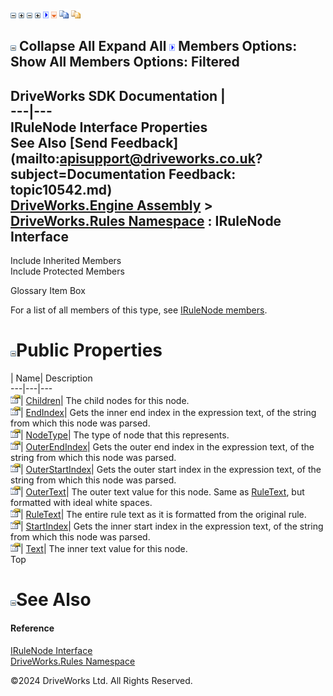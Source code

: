 ![](dotnetimages/collapse.gif) ![](dotnetimages/expand.gif) ![](dotnetimages/collapse.gif) ![](dotnetimages/expand.gif) ![](dotnetimages/drpdown.gif) ![](dotnetimages/drpdown_orange.gif) ![](dotnetimages/copycode.gif) ![](dotnetimages/copycodeHighlight.gif)

![](dotnetimages/collapse.gif) Collapse All Expand All ![](dotnetimages/drpdown.gif) Members Options: Show All  Members Options: Filtered   
---  
DriveWorks SDK Documentation  |   
---|---  
IRuleNode Interface Properties   
See Also [Send Feedback](mailto:apisupport@driveworks.co.uk?subject=Documentation Feedback: topic10542.md)  
[DriveWorks.Engine Assembly](topic2156.md) > [DriveWorks.Rules Namespace](topic10510.md) : IRuleNode Interface  
---  
  
Include Inherited Members    
Include Protected Members    


Glossary Item Box

For a list of all members of this type, see [IRuleNode members](topic10543.md).

# ![](dotnetimages/collapse.gif)Public Properties

| Name| Description  
---|---|---  
![ Property](dotnetimages/Property.gif)| [Children](topic10547.md)| The child nodes for this node.   
![ Property](dotnetimages/Property.gif)| [EndIndex](topic10548.md)| Gets the inner end index in the expression text, of the string from which this node was parsed.   
![ Property](dotnetimages/Property.gif)| [NodeType](topic10549.md)| The type of node that this represents.   
![ Property](dotnetimages/Property.gif)| [OuterEndIndex](topic10550.md)| Gets the outer end index in the expression text, of the string from which this node was parsed.   
![ Property](dotnetimages/Property.gif)| [OuterStartIndex](topic10551.md)| Gets the outer start index in the expression text, of the string from which this node was parsed.   
![ Property](dotnetimages/Property.gif)| [OuterText](topic10552.md)| The outer text value for this node. Same as [RuleText](topic10553.md), but formatted with ideal white spaces.   
![ Property](dotnetimages/Property.gif)| [RuleText](topic10553.md)| The entire rule text as it is formatted from the original rule.   
![ Property](dotnetimages/Property.gif)| [StartIndex](topic10554.md)| Gets the inner start index in the expression text, of the string from which this node was parsed.   
![ Property](dotnetimages/Property.gif)| [Text](topic10555.md)| The inner text value for this node.   
Top

# ![](dotnetimages/collapse.gif)See Also

#### Reference

[IRuleNode Interface](topic10542.md)   
[DriveWorks.Rules Namespace](topic10510.md)

©2024 DriveWorks Ltd. All Rights Reserved.

